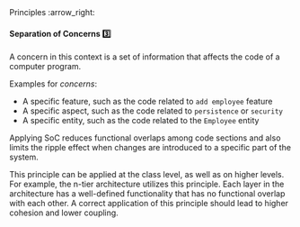 <link rel="stylesheet" href="{{baseUrl}}/css/textbook.css">

<div class="website-content">

<div id="path">Principles :arrow_right: </div>

<div id="title">

#### Separation of Concerns :three:

</div>

<div id="body">

<tip-box type="primary">

<include src="../../common/definitions.md#def-separation-concerns-principle" />

</tip-box>

A concern in this context is a set of information that affects the code of a computer program.

Examples for _concerns_:

*	A specific feature, such as the code related to `add employee` feature
*	A specific aspect, such as the code related to `persistence` or `security`
*	A specific entity, such as the code related to the `Employee` entity

Applying SoC reduces functional overlaps among code sections and also limits the ripple effect when changes are introduced to a specific part of the system.

This principle can be applied at the class level, as well as on higher levels. For example, the n-tier architecture utilizes this principle. Each layer in the architecture has a well-defined functionality that has no functional overlap with each other. A correct application of this principle should lead to higher cohesion and lower coupling.

</div>

<div id="extras">

<include src="exercises.md" />

<div>

</div>
